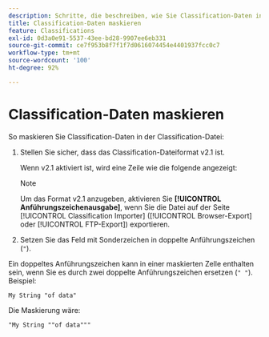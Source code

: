 ```yaml
---
description: Schritte, die beschreiben, wie Sie Classification-Daten in der Classification-Datei maskieren.
title: Classification-Daten maskieren
feature: Classifications
exl-id: 0d3a0e91-5537-43ee-bd28-9907ee6eb331
source-git-commit: ce7f953b8f7f1f7d0616074454e4401937fcc0c7
workflow-type: tm+mt
source-wordcount: '100'
ht-degree: 92%

---
```


# Classification-Daten maskieren

So maskieren Sie Classification-Daten in der Classification-Datei:

<!--Meike, please check this page against orginal. It might be missing information. -->

1. Stellen Sie sicher, dass das Classification-Dateiformat v2.1 ist.

   Wenn v2.1 aktiviert ist, wird eine Zeile wie die folgende angezeigt:

   >[!NOTE]
   >
   >Um das Format v2.1 anzugeben, aktivieren Sie **[!UICONTROL Anführungszeichenausgabe]**, wenn Sie die Datei auf der Seite [!UICONTROL Classification Importer] ([!UICONTROL Browser-Export] oder [!UICONTROL FTP-Export]) exportieren.

1. Setzen Sie das Feld mit Sonderzeichen in doppelte Anführungszeichen (`"`).

Ein doppeltes Anführungszeichen kann in einer maskierten Zelle enthalten sein, wenn Sie es durch zwei doppelte Anführungszeichen ersetzen (`" "`). Beispiel:

```
My String "of data"
```

Die Maskierung wäre:

```
"My String ""of data"""
```
